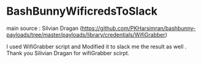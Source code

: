 # BashBunnyWificredsToSlack


main source : Silvian Dragan (https://github.com/PKHarsimran/bashbunny-payloads/tree/master/payloads/library/credentials/WifiGrabber)

I used WifiGrabber script and Modified it to slack me the result as well . 
Thank you Silivian Dragan for wifiGrabber scirpt. 
